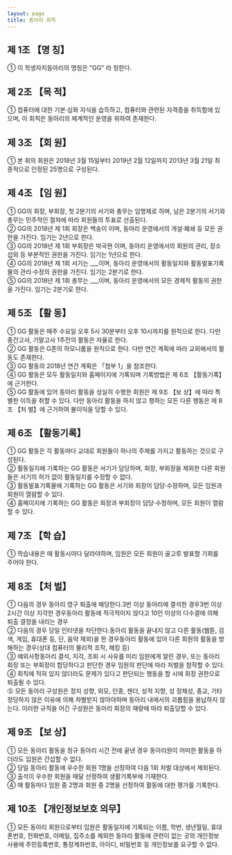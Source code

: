 ```yaml
---
layout: page
title: 동아리 회칙
---
```

## 제 1조 【명 칭】

① 이 학생자치동아리의 명칭은 "GG" 라 칭한다.

## 제 2조 【목 적】

① 컴퓨터에 대한 기본·심화 지식을 습득하고, 컴퓨터와 관련된 자격증을 취득함에 있으며, 이 회칙은 동아리의 체계적인 운영을 위하여 존재한다.

## 제 3조 【회 원】

① 본 회의 회원은 2018년 3월 15일부터 2019년 2월 12일까지 2013년 3월 21일 최종적으로 인정된 25명으로 구성된다.

## 제 4조 【임 원】

① GG의 회장, 부회장, 첫 2분기의 서기와 총무는 임명제로 하며, 남은 2분기의 서기와 총무는 민주적인 절차에 따라 회원들의 투표로 선출된다.<br>
② GG의 2018년 제 1회 회장은 백송이 이며, 동아리 운영에서의 개설·폐쇄 등 모든 권한을 가진다. 임기는 2년으로 한다.<br>
③ GG의 2018년 제 1회 부회장은 박국현 이며, 동아리 운영에서의 회원의 관리, 장소 섭외 등 부분적인 권한을 가진다. 임기는 1년으로 한다.<br>
④ GG의 2018년 제 1회 서기는 ___이며, 동아리 운영에서의 활동일지와 활동발표기록물의 관리·수정의 권한을 가진다. 임기는 2분기로 한다.<br>
⑤ GG의 2018년 제 1회 총무는 ___이며, 동아리 운영에서의 모든 경제적 활동의 권한을 가진다. 임기는 2분기로 한다.

## 제 5조 【활 동】

① GG 활동은 매주 수요일 오후 5시 30분부터 오후 10시까지를 원칙으로 한다. 다만 중간고사, 기말고사 1주전의 활동은 자율로 한다.<br>
② GG 활동은 G존의 하모니룸을 원칙으로 한다. 다만 연간 계획에 따라 교외에서의 활동도 존재한다.<br>
③ GG 활동의 2018년 연간 계획은 「첨부 1」을 참조한다.<br>
④ GG 활동은 모두 활동일지와 홈페이지에 기록되며 기록방법은 제 6조 【활동기록】에 근거한다.<br>
⑤ GG 활동에 있어 동아리 활동을 성실히 수행한 회원은 제 9조 【보 상】에 따라 특별한 이득을 취할 수 있다. 다만 동아리 활동을 하지 않고 행하는 모든 다른 행동은 제 8조 【처 벌】에 근거하여 불이익을 당할 수 있다.

## 제 6조 【활동기록】

① GG 활동은 각 활동마다 교대로 회원들이 하나의 주제를 가지고 활동하는 것으로 구성된다.<br>
② 활동일지에 기록하는 GG 활동은 서기가 담당하며, 회장, 부회장을 제외한 다른 회원들은 서기의 허가 없이 활동일지를 수정할 수 없다.<br>
③ 활동발표기록물에 기록하는 GG 활동은 서기와 회장이 담당·수정하며, 모든 임원과 회원이 열람할 수 있다.<br>
④ 홈페이지에 기록하는 GG 활동은 회장과 부회장이 담당·수정하며, 모든 회원이 열람할 수 있다.

## 제 7조 【학 습】

① 학습내용은 매 활동시마다 달라야하며, 임원은 모든 회원이 골고루 발표할 기회를 주어야 한다.

## 제 8조 【처 벌】

① 다음의 경우 동아리 영구 퇴출에 해당한다.3번 이상 동아리에 결석한 경우3번 이상 2시간 이상 지각한 경우동아리 활동에 적극적이지 않다고 10인 이상의 다수결에 의해 퇴출 결정을 내리는 경우<br>
② 다음의 경우 당일 인터넷을 차단한다.동아리 활동을 끝내지 않고 다른 활동(웹툰, 검색, 게임, 휴대폰 등, 단, 음악 제외)을 한 경우동아리 활동에 있어 다른 회원의 활동을 방해하는 경우(상대 컴퓨터의 물리적 조작, 해킹 등)<br>
③ 예외사항동아리 결석, 지각, 조퇴 시 사유를 미리 임원에게 알린 경우, 또는 동아리 회장 또는 부회장이 합당하다고 판단한 경우 임원의 판단에 따라 처벌을 참작할 수 있다.<br>
④ 회칙에 적혀 있지 않더라도 문제가 있다고 판단되는 행동을 할 시에 회장 권한으로 퇴출될 수 있다.<br>
⓹ 모든 동아리 구성원은 정치 성향, 외모, 인종, 젠더, 성적 지향, 성 정체성, 종교, 기타 정당하지 않은 이유에 의해 차별받지 않아야하며 동아리 내에서의 괴롭힘을 용납하지 않는다. 이러한 규칙을 어긴 구성원은 동아리 회장의 재량에 따라 퇴출당할 수 있다.

## 제 9조 【보 상】

① 모든 동아리 활동을 정규 동아리 시간 전에 끝낸 경우 동아리원이 어떠한 활동을 하더라도 임원은 간섭할 수 없다.<br>
② 당일 동아리 활동에 우수한 회원 1명을 선정하여 다음 1회 처벌 대상에서 제외된다.<br>
③ 출석이 우수한 회원을 매달 선정하여 생활기록부에 기재한다.<br>
④ 매 활동마다 임원 중 2명과 회원 중 2명을 선정하여 활동에 대한 평가를 기록한다.

## 제 10조 【개인정보보호 의무】

① 모든 동아리 회원으로부터 임원은 활동일지에 기록되는 이름, 학번, 생년월일, 휴대폰번호, 전화번호, 이메일, 집주소를 제외한 동아리 활동에 관련이 없는 곳의 개인정보 사용에 주민등록번호, 통장계좌번호, 아이디, 비밀번호 등 개인정보를 요구할 수 없다.
